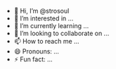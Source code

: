 - 👋 Hi, I’m @strosoul
- 👀 I’m interested in ...
- 🌱 I’m currently learning ...
- 💞️ I’m looking to collaborate on ...
- 📫 How to reach me ...
- 😄 Pronouns: ...
- ⚡ Fun fact: ...

<!---
strosoul/strosoul is a ✨ special ✨ repository because its `README.md` (this file) appears on your GitHub profile.
You can click the Preview link to take a look at your changes.
--->
